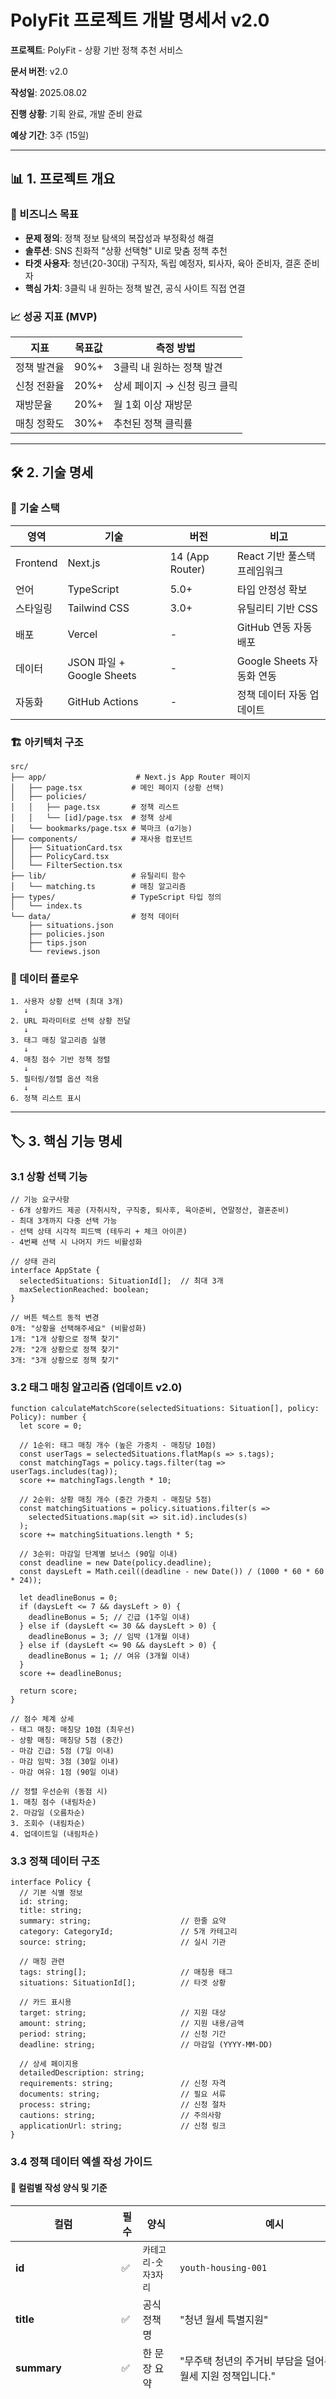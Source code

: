 # PolyFit 프로젝트 개발 명세서 v2.0

**프로젝트**: PolyFit - 상황 기반 정책 추천 서비스

**문서 버전**: v2.0

**작성일**: 2025.08.02

**진행 상황**: 기획 완료, 개발 준비 완료

**예상 기간**: 3주 (15일)

---

## 📊 1. 프로젝트 개요

### 🎯 비즈니스 목표

- **문제 정의**: 정책 정보 탐색의 복잡성과 부정확성 해결
- **솔루션**: SNS 친화적 "상황 선택형" UI로 맞춤 정책 추천
- **타겟 사용자**: 청년(20-30대) 구직자, 독립 예정자, 퇴사자, 육아 준비자, 결혼 준비자
- **핵심 가치**: 3클릭 내 원하는 정책 발견, 공식 사이트 직접 연결

### 📈 성공 지표 (MVP)

| 지표 | 목표값 | 측정 방법 |
| --- | --- | --- |
| 정책 발견율 | 90%+ | 3클릭 내 원하는 정책 발견 |
| 신청 전환율 | 20%+ | 상세 페이지 → 신청 링크 클릭 |
| 재방문율 | 20%+ | 월 1회 이상 재방문 |
| 매칭 정확도 | 30%+ | 추천된 정책 클릭률 |

---

## 🛠️ 2. 기술 명세

### 🔧 기술 스택

| 영역 | 기술 | 버전 | 비고 |
| --- | --- | --- | --- |
| Frontend | Next.js | 14 (App Router) | React 기반 풀스택 프레임워크 |
| 언어 | TypeScript | 5.0+ | 타입 안정성 확보 |
| 스타일링 | Tailwind CSS | 3.0+ | 유틸리티 기반 CSS |
| 배포 | Vercel | - | GitHub 연동 자동 배포 |
| 데이터 | JSON 파일 + Google Sheets | - | Google Sheets 자동화 연동 |
| 자동화 | GitHub Actions | - | 정책 데이터 자동 업데이트 |

### 🏗️ 아키텍처 구조

```
src/
├── app/                    # Next.js App Router 페이지
│   ├── page.tsx           # 메인 페이지 (상황 선택)
│   ├── policies/
│   │   ├── page.tsx       # 정책 리스트
│   │   └── [id]/page.tsx  # 정책 상세
│   └── bookmarks/page.tsx # 북마크 (α기능)
├── components/            # 재사용 컴포넌트
│   ├── SituationCard.tsx
│   ├── PolicyCard.tsx
│   └── FilterSection.tsx
├── lib/                   # 유틸리티 함수
│   └── matching.ts        # 매칭 알고리즘
├── types/                 # TypeScript 타입 정의
│   └── index.ts
└── data/                  # 정적 데이터
    ├── situations.json
    ├── policies.json
    ├── tips.json
    └── reviews.json

```

### 🔄 데이터 플로우

```
1. 사용자 상황 선택 (최대 3개)
   ↓
2. URL 파라미터로 선택 상황 전달
   ↓
3. 태그 매칭 알고리즘 실행
   ↓
4. 매칭 점수 기반 정책 정렬
   ↓
5. 필터링/정렬 옵션 적용
   ↓
6. 정책 리스트 표시

```

---

## 🏷️ 3. 핵심 기능 명세

### 3.1 상황 선택 기능

```tsx
// 기능 요구사항
- 6개 상황카드 제공 (자취시작, 구직중, 퇴사후, 육아준비, 연말정산, 결혼준비)
- 최대 3개까지 다중 선택 가능
- 선택 상태 시각적 피드백 (테두리 + 체크 아이콘)
- 4번째 선택 시 나머지 카드 비활성화

// 상태 관리
interface AppState {
  selectedSituations: SituationId[];  // 최대 3개
  maxSelectionReached: boolean;
}

// 버튼 텍스트 동적 변경
0개: "상황을 선택해주세요" (비활성화)
1개: "1개 상황으로 정책 찾기"
2개: "2개 상황으로 정책 찾기"
3개: "3개 상황으로 정책 찾기"

```

### 3.2 태그 매칭 알고리즘 (업데이트 v2.0)

```tsx
function calculateMatchScore(selectedSituations: Situation[], policy: Policy): number {
  let score = 0;

  // 1순위: 태그 매칭 개수 (높은 가중치 - 매칭당 10점)
  const userTags = selectedSituations.flatMap(s => s.tags);
  const matchingTags = policy.tags.filter(tag => userTags.includes(tag));
  score += matchingTags.length * 10;

  // 2순위: 상황 매칭 개수 (중간 가중치 - 매칭당 5점)
  const matchingSituations = policy.situations.filter(s =>
    selectedSituations.map(sit => sit.id).includes(s)
  );
  score += matchingSituations.length * 5;

  // 3순위: 마감일 단계별 보너스 (90일 이내)
  const deadline = new Date(policy.deadline);
  const daysLeft = Math.ceil((deadline - new Date()) / (1000 * 60 * 60 * 24));
  
  let deadlineBonus = 0;
  if (daysLeft <= 7 && daysLeft > 0) {
    deadlineBonus = 5; // 긴급 (1주일 이내)
  } else if (daysLeft <= 30 && daysLeft > 0) {
    deadlineBonus = 3; // 임박 (1개월 이내)
  } else if (daysLeft <= 90 && daysLeft > 0) {
    deadlineBonus = 1; // 여유 (3개월 이내)
  }
  score += deadlineBonus;

  return score;
}

// 점수 체계 상세
- 태그 매칭: 매칭당 10점 (최우선)
- 상황 매칭: 매칭당 5점 (중간)
- 마감 긴급: 5점 (7일 이내)
- 마감 임박: 3점 (30일 이내)
- 마감 여유: 1점 (90일 이내)

// 정렬 우선순위 (동점 시)
1. 매칭 점수 (내림차순)
2. 마감일 (오름차순)
3. 조회수 (내림차순)
4. 업데이트일 (내림차순)

```

### 3.3 정책 데이터 구조

```tsx
interface Policy {
  // 기본 식별 정보
  id: string;
  title: string;
  summary: string;                    // 한줄 요약
  category: CategoryId;               // 5개 카테고리
  source: string;                     // 실시 기관

  // 매칭 관련
  tags: string[];                     // 매칭용 태그
  situations: SituationId[];          // 타겟 상황

  // 카드 표시용
  target: string;                     // 지원 대상
  amount: string;                     // 지원 내용/금액
  period: string;                     // 신청 기간
  deadline: string;                   // 마감일 (YYYY-MM-DD)

  // 상세 페이지용
  detailedDescription: string;
  requirements: string;               // 신청 자격
  documents: string;                  // 필요 서류
  process: string;                    // 신청 절차
  cautions: string;                   // 주의사항
  applicationUrl: string;             // 신청 링크
}

```

### 3.4 정책 데이터 엑셀 작성 가이드

#### 📝 컬럼별 작성 양식 및 기준

| 컬럼 | 필수 | 양식 | 예시 | 주의사항 |
|------|------|------|------|----------|
| **id** | ✅ | `카테고리-숫자3자리` | `youth-housing-001` | 소문자, 하이픈 구분 |
| **title** | ✅ | 공식 정책명 | "청년 월세 특별지원" | - |
| **summary** | ✅ | 한 문장 요약 | "무주택 청년의 주거비 부담을 덜어주기 위한 월세 지원 정책입니다." | 마침표로 끝남, 50자 내외 |
| **category** | ✅ | 고정값 | `housing` | `housing`(주거지원) \| `employment-education`(취업/교육) \| `welfare`(생활/복지) \| `finance-startup`(금융/창업) \| `medical`(의료지원) |
| **source** | ✅ | 정식 기관명 | "국토교통부" | - |
| **tags** | ✅ | JSON 배열 | `["주거", "청년", "월세", "생활비"]` | 4-8개 태그 권장 (확장 태그 지원) |
| **situations** | ✅ | JSON 배열 | `["independence"]` | `independence`(자취시작) \| `job-seeking`(구직중) \| `after-resignation`(퇴사후) \| `childcare-prep`(육아준비) \| `tax-settlement`(연말정산) \| `marriage-prep`(결혼준비) |
| **target** | ✅ | 구체적 대상 | "만 19~34세 청년" | - |
| **amount** | ✅ | 금액+기간 | "월 최대 20만원 지원 (최대 12개월)" | - |
| **period** | ✅ | 신청기간 | "2024년 1월 ~ 12월" | - |
| **deadline** | ✅ | ISO 날짜 | `2024-12-31` | **반드시 YYYY-MM-DD 형식** |
| **detailedDescription** | ✅ | 상세설명 | "본 정책은 주거비 부담으로 어려움을 겪는..." | 2-3문장 |
| **requirements** | ✅ | 자격조건 | "만 19~34세 청년, 무주택자, 소득 기준 충족" | 쉼표 구분 |
| **documents** | ✅ | 서류목록 | "신분증, 임대차계약서, 소득증명서류" | 쉼표 구분 |
| **process** | ✅ | 신청절차 | "온라인 신청 → 서류 검토 → 자격 확인" | 화살표(→) 구분 |
| **cautions** | ✅ | 주의사항 | "최초 신청 후 지원 여부 결정 통보" | 1-2문장 |
| **applicationUrl** | ✅ | 완전한 URL | `https://www.gov.kr/portal/service/...` | **https:// 필수** |
| **createdAt** | ✅ | ISO 날짜 | `2024-01-01` | **반드시 YYYY-MM-DD 형식** |
| **updatedAt** | ⭕ | ISO 날짜 | `2024-08-01` | YYYY-MM-DD 형식 |
| **views** | ⭕ | 숫자 | `15400` | 선택사항 |

#### ⚠️ 필수 준수사항

1. **날짜 필드**: `deadline`, `createdAt`, `updatedAt`는 반드시 `YYYY-MM-DD` 형식
2. **JSON 배열**: `tags`, `situations`는 JSON 배열 형태로 작성
3. **고정값**: `category`, `situations`는 정해진 값만 사용 가능
4. **URL**: `applicationUrl`은 `https://`로 시작하는 완전한 URL

#### 📋 작성 순서 권장사항

1. **1단계**: 기본정보 (id, title, summary, category, source)
2. **2단계**: 매칭정보 (tags, situations)  
3. **3단계**: 카드정보 (target, amount, period, deadline)
4. **4단계**: 상세정보 (detailedDescription, requirements, documents, process, cautions, applicationUrl)
5. **5단계**: 메타정보 (createdAt, updatedAt, views)

---

## 🎨 4. UI/UX 설계

### 4.1 페이지 구조 (IA)

```
🏠 메인 페이지 (/)
├── 헤더: PolyFit 로고
├── 메인: "요즘 이런 상황이신가요?" + 6개 상황카드
└── 액션: "선택한 상황으로 정책 찾기" 버튼

📋 정책 리스트 (/policies?situations=a,b,c)
├── 헤더: 뒤로가기 + "맞춤 정책 (X개)"
├── 상황 표시: 선택된 상황 태그들
├── 필터: 정렬 옵션 + 카테고리 필터
└── 콘텐츠: 정책카드 리스트 (매칭 점수 표시)

📄 정책 상세 (/policies/[id])
├── 헤더: 뒤로가기 + 공유하기
├── 메인 정보: 상황 매칭 + 정책 제목 + 설명
├── 기본 정보: 대상/지원/기간 (테이블)
├── 상세 정보: 아코디언 (자격요건/서류/절차/주의사항)
├── α 기능: 활용팁 + 이용현황 + 후기
├── 추천: 관련 정책 3-5개
└── 액션: "신청하기" 버튼 (외부 링크 확인 팝업)

```

### 4.2 반응형 디자인

| 디바이스 | 브레이크포인트 | 상황카드 | 정책카드 | 특징 |
| --- | --- | --- | --- | --- |
| 모바일 | 375px~ | 2x3 그리드 | 단일 컬럼 | 풀스크린 세로 스크롤 |
| 태블릿 | 768px~ | 2x3 그리드 | 2컬럼 | 여백 증가, 카드 확대 |
| 데스크탑 | 1024px~ | 3x2 그리드 | 2-3컬럼 | 최대 너비 제한 + 중앙 정렬 |

### 4.3 상호작용 설계

```tsx
// 상황카드 선택
onClick(situation) {
  if (selectedSituations.length < 3 || selectedSituations.includes(situation)) {
    toggleSituation(situation);
  }
  // 3개 초과 시 무시
}

// 외부 링크 이동 확인
onApplicationClick() {
  showConfirmModal({
    title: "외부 사이트로 이동",
    message: "정책 신청을 위해 외부 사이트로 이동합니다.",
    onConfirm: () => window.open(applicationUrl, '_blank'),
    onCancel: () => closeModal()
  });
}

// 북마크 기능 (α기능)
localStorage: {
  "polyfit_bookmarks": ["policy-001", "policy-002"]
}

```

---

## 📋 5. 개발 가이드

### 5.1 개발 환경 설정

```bash
# 1. 프로젝트 초기화
npx create-next-app@latest polyfit --typescript --tailwind --app

# 2. 필요 패키지 설치
npm install lucide-react  # 아이콘

# 3. 폴더 구조 생성
mkdir -p src/{components,lib,types,data}

# 4. Vercel 배포 설정
vercel init

```

### 5.2 개발 단계별 체크리스트

### Phase 1: 기반 구축 (Day 1-5)

- [ ]  Next.js 프로젝트 초기화 및 Vercel 배포
- [ ]  TypeScript 타입 정의 완성 (`src/types/index.ts`)
- [ ]  정적 데이터 파일 생성 (`src/data/*.json`)
- [ ]  메인 페이지 구현 (상황카드 선택 UI)
- [ ]  태그 매칭 알고리즘 구현 (`src/lib/matching.ts`)

### Phase 2: 핵심 기능 (Day 6-10)

- [ ]  정책 리스트 페이지 구현 (필터링 + 정렬)
- [ ]  정책 상세 페이지 구현 (아코디언 + 상세 정보)
- [ ]  외부 링크 이동 확인 팝업
- [ ]  20-30개 실제 정책 데이터 수집 및 입력
- [ ]  전체 사용자 플로우 테스트

### Phase 3: 완성도 향상 (Day 11-15)

- [ ]  α 기능 구현 (활용팁, 이용현황, 후기)
- [ ]  북마크 기능 구현 (localStorage 기반)
- [ ]  반응형 디자인 최적화
- [ ]  접근성 개선 (aria-label, 키보드 내비게이션)
- [ ]  성능 최적화 (Lighthouse 90점+ 목표)

### 5.3 중요 제약사항

```tsx
// ⚠️ 절대 금지 사항
- sessionStorage 사용 (Claude.ai 환경 미지원)
- 외부 CDN이 아닌 스크립트 import
- 백엔드 API 호출 (정적 JSON만 사용)

// ✅ 권장 사항
- localStorage만 사용 (북마크용)
- https://cdnjs.cloudflare.com 에서만 외부 라이브러리 import
- React.memo를 통한 컴포넌트 최적화
- TypeScript strict 모드 사용

```

### 5.4 Cursor AI 협업 프롬프트

```
단계별 프롬프트 예시:

1. "PolyFit 메인 페이지 구현 - 6개 상황카드 2x3 그리드, 최대 3개 선택, 버튼 텍스트 동적 변경"

2. "태그 매칭 알고리즘 - calculateMatchScore 함수, 태그 개수 + 상황 매칭 + 마감 임박 보너스"

3. "정책 리스트 페이지 - 필터링(5개 카테고리) + 정렬(3개 옵션) + 매칭 점수 표시"

4. "정책 상세 페이지 - 아코디언 상세 정보 + 외부 링크 확인 팝업 + 관련 정책 추천"

5. "북마크 기능 - localStorage 기반 즐겨찾기, 하트 아이콘 토글"

```

---

## 🔄 5.5 자동화 워크플로우

### Google Sheets 연동 파이프라인

```mermaid
graph LR
    A[Google Sheets<br/>정책 데이터] --> B[GitHub Actions<br/>Cron Job]
    B --> C[데이터 변환<br/>Scripts]
    C --> D[JSON 파일<br/>업데이트]
    D --> E[Git Commit<br/>& Push]
    E --> F[Vercel<br/>자동 배포]
```

### 자동화 구성 요소

| 구성요소 | 역할 | 실행 주기 |
|----------|------|-----------|
| **Google Sheets API** | 정책 데이터 원본 소스 | 실시간 |
| **GitHub Actions** | 자동화 워크플로우 실행 | 매일 00:00 UTC |
| **scripts/update-policies.js** | 데이터 변환 및 검증 | 트리거 시 |
| **stefanzweifel/git-auto-commit-action** | 안전한 Git 커밋/푸시 | 데이터 변경 시 |
| **Vercel** | 자동 배포 및 CDN 업데이트 | 코드 변경 시 |

### 데이터 처리 프로세스

1. **추출**: Google Sheets API로 데이터 가져오기
2. **변환**: CSV → JSON 구조 변환
3. **검증**: 필수 필드 및 데이터 타입 확인
4. **정규화**: 헤더명 통일, 배열 변환 등
5. **저장**: `src/data/*.json` 파일 업데이트
6. **배포**: Git 커밋 → Vercel 자동 배포

---

## 📊 6. 데이터 명세

### 6.1 상황별 태그 시스템 (확장 버전)

| 상황 ID | 상황명 | 태그 (8개) | 비고 |
| --- | --- | --- | --- |
| independence | 자취 시작 | #주거 #청년 #월세 #생활비 #독립 #보증금 #자취 #주거비 | 실제 데이터 기반 확장 |
| job-seeking | 구직 중 | #취업 #청년 #구직활동 #교육 #자격증 #인턴 #구직 #훈련 | 포괄적 매칭 향상 |
| after-resignation | 퇴사 후 | #실업급여 #이직 #재취업 #교육 #직업훈련 #생활비 #퇴사 #전직 | 이직 관련 확장 |
| childcare-prep | 육아 준비 | #육아 #돌봄 #출산 #보육 #어린이집 #의료 #임신 #복지 | 의료/복지 추가 |
| tax-settlement | 연말정산 | #세금 #공제 #환급 #소득 #절세 #근로소득 #연말정산 | 세금 관련 명시 |
| marriage-prep | 결혼 준비 | #결혼 #신혼 #혼례 #신혼부부 #주택 #대출 #대출금 | 금융 지원 확장 |

### 6.2 카테고리 시스템

| 카테고리 ID | 카테고리명 | 설명 |
| --- | --- | --- |
| housing | 주거지원 | 월세, 전세, 주택 구입 관련 |
| employment-education | 취업/교육 | 구직, 교육, 자격증, 훈련 |
| welfare | 생활/복지 | 생활비, 의료, 돌봄 지원 |
| finance-startup | 금융/창업 | 대출, 투자, 창업 지원 |
| medical | 의료지원 | 의료비, 건강 관련 지원 |

### 6.3 데이터 수집 계획

```
📊 총 20-30개 정책 (MVP 범위)

정부24 정책 (10개)
├── 청년 월세 지원
├── 청년 구직활동 지원금
├── 국민취업지원제도
├── 출산급여
└── 기타 중앙부처 정책

지자체 정책 (5개)
├── 서울시 청년수당
├── 경기도 청년 지원
└── 기타 지역별 정책

공단/공제회 정책 (5개)
├── 국민연금 출산크레딧
├── 건강보험 임신/출산 급여
├── 근로복지공단 지원
└── 기타 공단 정책

```

---

## 🚀 7. 배포 및 운영

### 7.1 배포 플로우

```
GitHub Repository → Vercel 자동 배포

개발 브랜치: develop
운영 브랜치: main
배포 도메인: polyfit.vercel.app (예정)

```

### 7.2 모니터링 지표

| 지표 | 도구 | 목표값 |
| --- | --- | --- |
| 성능 | Lighthouse | 90점+ |
| 로딩 속도 | Vercel Analytics | 3초 이하 |
| 오류율 | Vercel 로그 | 1% 이하 |
| 사용자 플로우 | Google Analytics | 설정 예정 |

---

## 📞 8. 지원 및 문의

### 개발 지원

- **기술 문의**: 바이브클럽 커뮤니티
- **Cursor AI**: 프롬프트 최적화 및 코드 생성
- **문서 참조**: PolyFit 서비스 개요, TypeScript 정의서, 기능명세서

### 핵심 개발 원칙

1. **기본에 충실**: 복잡한 기능보다 기본 기능의 완성도 우선
2. **사용자 중심**: 3클릭 내 정책 발견을 목표로 UX 설계
3. **점진적 개선**: MVP → α기능 → Phase 2 순차 확장
4. **데이터 품질**: 정확하고 최신의 정책 정보 유지

---

**📝 문서 관리**

- 최종 수정: 2025.08.02
- 다음 업데이트: 개발 완료 후
- 책임자: 태석 + Claude
- 승인: 프로젝트 스테이크홀더

*이 문서는 PolyFit 프로젝트의 완전한 개발 가이드이며, 팀 내 공유 및 신규 개발자 온보딩용으로 활용 가능합니다.*